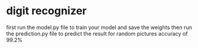 # digit recognizer
first run the model.py file to train your model and save the weights
then run the prediction.py file to predict the result for random pictures
accuracy of 99.2%
